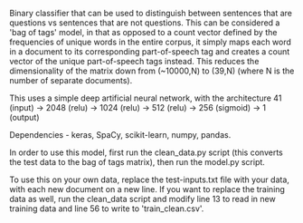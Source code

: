 Binary classifier that can be used to distinguish between sentences that are questions vs sentences that are not questions. This can be considered a 'bag of tags' model, in that as opposed to a count vector defined by the frequencies of unique words in the entire corpus, it simply maps each word in a document to its corresponding part-of-speech tag and creates a count vector of the unique part-of-speech tags instead. This reduces the dimensionality of the matrix down from (~10000,N) to (39,N) (where N is the number of separate documents). 

This uses a simple deep artificial neural network, with the architecture
41 (input) -> 2048 (relu) -> 1024 (relu) -> 512 (relu) -> 256 (sigmoid) -> 1 (output) 

Dependencies - keras, SpaCy, scikit-learn, numpy, pandas. 

In order to use this model, first run the clean_data.py script (this converts the test data to the bag of tags matrix), then run the model.py script. 

To use this on your own data, replace the test-inputs.txt file with your data, with each new document on a new line. If you want to replace the training data as well, run the clean_data script and modify line 13 to read in new training data and line 56 to write to 'train_clean.csv'. 
